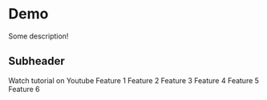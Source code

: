 # Demo

Some description!

## Subheader

Watch tutorial on Youtube
Feature 1
Feature 2
Feature 3
Feature 4
Feature 5
Feature 6